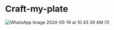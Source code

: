 # Craft-my-plate
![WhatsApp Image 2024-05-19 at 10 43 39 AM (1)](https://github.com/bhuvi003/Craft-my-plate/assets/102477976/1c5579c7-52d1-4190-ad70-0cefc1adc9d6)
